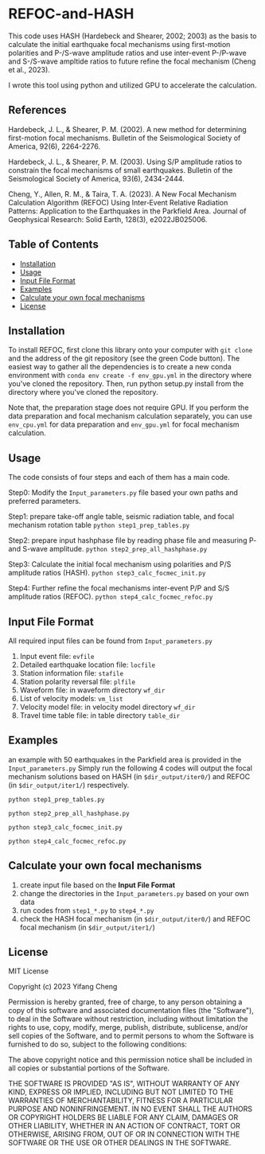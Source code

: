 # REFOC-and-HASH

This code uses HASH (Hardebeck and Shearer, 2002; 2003) as the basis to calculate the initial earthquake focal mechanisms using first-motion polarities and P-/S-wave amplitude ratios and use inter-event P-/P-wave and S-/S-wave ampltide ratios to future refine the focal mechanism (Cheng et al., 2023).

I wrote this tool using python and utilized GPU to accelerate the calculation.

## References
Hardebeck, J. L., & Shearer, P. M. (2002). A new method for determining first-motion focal mechanisms. Bulletin of the Seismological Society of America, 92(6), 2264-2276.

Hardebeck, J. L., & Shearer, P. M. (2003). Using S/P amplitude ratios to constrain the focal mechanisms of small earthquakes. Bulletin of the Seismological Society of America, 93(6), 2434-2444.

Cheng, Y., Allen, R. M., & Taira, T. A. (2023). A New Focal Mechanism Calculation Algorithm (REFOC) Using Inter‐Event Relative Radiation Patterns: Application to the Earthquakes in the Parkfield Area. Journal of Geophysical Research: Solid Earth, 128(3), e2022JB025006.


## Table of Contents

- [Installation](#installation)
- [Usage](#usage)
- [Input File Format](#input-file-format)
- [Examples](#examples)
- [Calculate your own focal mechanisms](#calculate-your-own-focal-mechanisms)
- [License](#license)





## Installation

To install REFOC, first clone this library onto your computer with `git clone` and the address of the git repository (see the green Code button). The easiest way to gather all the dependencies is to create a new conda environment with `conda env create -f env_gpu.yml` in the directory where you've cloned the repository. 
Then, run python setup.py install from the directory where you've cloned the repository.

Note that, the preparation stage does not require GPU. If you perform the data preparation and focal mechanism calculation separately, you can use `env_cpu.yml` for data preparation and `env_gpu.yml` for focal mechanism calculation.

## Usage

The code consists of four steps and each of them has a main code.

Step0: Modify the `Input_parameters.py` file based your own paths and preferred parameters.

Step1: prepare take-off angle table, seismic radiation table, and focal mechanism rotation table
`python step1_prep_tables.py`

Step2: prepare input hashphase file by reading phase file and measuring P- and S-wave amplitude.
`python step2_prep_all_hashphase.py`

Step3: Calculate the initial focal mechanism using polarities and P/S amplitude ratios (HASH).
`python step3_calc_focmec_init.py`

Step4: Further refine the focal mechanisms inter-event P/P and S/S amplitude ratios (REFOC).
`python step4_calc_focmec_refoc.py`

## Input File Format

All required input files can be found from `Input_parameters.py`

1. Input event file: `evfile`
2. Detailed earthquake location file: `locfile`
3. Station information file: `stafile`
4. Station polarity reversal file: `plfile`
5. Waveform file: in waveform directory `wf_dir`
6. List of velocity models: `vm_list`
7. Velocity model file: in velocity model directory `wf_dir`
8. Travel time table file: in table directory `table_dir`

## Examples

an example with 50 earthquakes in the Parkfield area is provided in the `Input_parameters.py`
Simply run the following 4 codes will output the focal mechanism solutions based on HASH (in `$dir_output/iter0/`) and REFOC (in `$dir_output/iter1/`) respectively.

`python step1_prep_tables.py`

`python step2_prep_all_hashphase.py`

`python step3_calc_focmec_init.py`

`python step4_calc_focmec_refoc.py`


## Calculate your own focal mechanisms

1. create input file based on the **Input File Format**
2. change the directories in the `Input_parameters.py` based on your own data
3. run codes from `step1_*.py` to `step4_*.py`
4. check the HASH focal mechanism (in `$dir_output/iter0/`) and REFOC focal mechanism (in `$dir_output/iter1/`)

## License

MIT License

Copyright (c) 2023 Yifang Cheng

Permission is hereby granted, free of charge, to any person obtaining a copy
of this software and associated documentation files (the "Software"), to deal
in the Software without restriction, including without limitation the rights
to use, copy, modify, merge, publish, distribute, sublicense, and/or sell
copies of the Software, and to permit persons to whom the Software is
furnished to do so, subject to the following conditions:

The above copyright notice and this permission notice shall be included in all
copies or substantial portions of the Software.

THE SOFTWARE IS PROVIDED "AS IS", WITHOUT WARRANTY OF ANY KIND, EXPRESS OR
IMPLIED, INCLUDING BUT NOT LIMITED TO THE WARRANTIES OF MERCHANTABILITY,
FITNESS FOR A PARTICULAR PURPOSE AND NONINFRINGEMENT. IN NO EVENT SHALL THE
AUTHORS OR COPYRIGHT HOLDERS BE LIABLE FOR ANY CLAIM, DAMAGES OR OTHER
LIABILITY, WHETHER IN AN ACTION OF CONTRACT, TORT OR OTHERWISE, ARISING FROM,
OUT OF OR IN CONNECTION WITH THE SOFTWARE OR THE USE OR OTHER DEALINGS IN THE
SOFTWARE.







